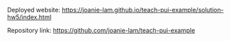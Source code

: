 Deployed website: https://joanie-lam.github.io/teach-pui-example/solution-hw5/index.html

Repository link: https://github.com/joanie-lam/teach-pui-example

